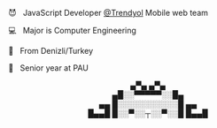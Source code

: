 <p> 😈 &nbsp JavaScript Developer <a href="https://www.trendyol.com" rel="noopener noreferrer" target="_blank">@Trendyol</a> Mobile web team </p>
<p> 💻 &nbsp Major is Computer Engineering </p>
<p> 🥳 &nbsp From Denizli/Turkey </p>
<p> 👻 &nbsp Senior year at PAU </p>
<p align="center">
      ▄▀▄     ▄▀▄<br>
     ▄█░░▀▀▀▀▀░░█▄<br>
 ▄▄  █░░░░░░░░░░░█  ▄▄<br>
█▄▄█ █░░▀░░┬░░▀░░█ █▄▄█<br>
</p>

